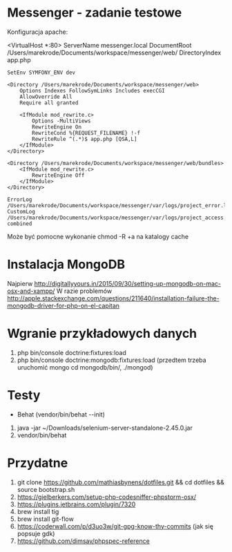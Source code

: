 Messenger - zadanie testowe
===========================

Konfiguracja apache:

<VirtualHost *:80>
    ServerName messenger.local
    DocumentRoot /Users/marekrode/Documents/workspace/messenger/web/
    DirectoryIndex app.php

    SetEnv SYMFONY_ENV dev

    <Directory /Users/marekrode/Documents/workspace/messenger/web>
        Options Indexes FollowSymLinks Includes execCGI
        AllowOverride All
        Require all granted

        <IfModule mod_rewrite.c>
            Options -MultiViews
            RewriteEngine On
            RewriteCond %{REQUEST_FILENAME} !-f
            RewriteRule ^(.*)$ app.php [QSA,L]
        </IfModule>
    </Directory>

    <Directory /Users/marekrode/Documents/workspace/messenger/web/bundles>
        <IfModule mod_rewrite.c>
            RewriteEngine Off
        </IfModule>
    </Directory>

    ErrorLog /Users/marekrode/Documents/workspace/messenger/var/logs/project_error.log
    CustomLog /Users/marekrode/Documents/workspace/messenger/var/logs/project_access.log combined
</VirtualHost>

Może być pomocne wykonanie chmod -R +a na katalogy cache

Instalacja MongoDB
==================

Najpierw http://digitallyyours.in/2015/09/30/setting-up-mongodb-on-mac-osx-and-xampp/
W razie problemów http://apple.stackexchange.com/questions/211640/installation-failure-the-mongodb-driver-for-php-on-el-capitan

Wgranie przykładowych danych
============================

1. php bin/console doctrine:fixtures:load
2. php bin/console doctrine:mongodb:fixtures:load (przedtem trzeba uruchomić mongo cd mongodb/bin/, ./mongod)

Testy
=====

* Behat (vendor/bin/behat --init)
1. java -jar ~/Downloads/selenium-server-standalone-2.45.0.jar
2. vendor/bin/behat

Przydatne
=========

1. git clone https://github.com/mathiasbynens/dotfiles.git && cd dotfiles && source bootstrap.sh
2. https://gielberkers.com/setup-php-codesniffer-phpstorm-osx/
3. https://plugins.jetbrains.com/plugin/7320
4. brew install tig
5. brew install git-flow
6. https://coderwall.com/p/d3uo3w/git-gpg-know-thy-commits (jak się popsuje gdk)
7. https://github.com/dimsav/phpspec-reference